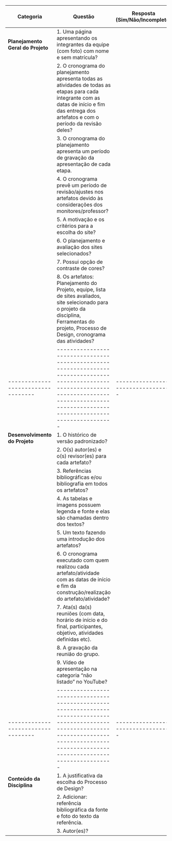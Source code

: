 | **Categoria**                      | **Questão**                                                                                                                                                                                       | **Resposta** (Sim/Não/Incompleto) | **Versão** | **Data e Hora da Avaliação** | **Observações** |
| ---------------------------------- | ------------------------------------------------------------------------------------------------------------------------------------------------------------------------------------------------- | --------------------------------- | ---------- | ---------------------------- | --------------- |
| **Planejamento Geral do Projeto**  | 1. Uma página apresentando os integrantes da equipe (com foto) com nome e sem matrícula?                                                                                                          |                                   |            |                              |                 |
|                                    | 2. O cronograma do planejamento apresenta todas as atividades de todas as etapas para cada integrante com as datas de início e fim das entrega dos artefatos e com o período da revisão deles?    |                                   |            |                              |                 |
|                                    | 3. O cronograma do planejamento apresenta um período de gravação da apresentação de cada etapa.                                                                                                   |                                   |            |                              |                 |
|                                    | 4. O cronograma prevê um período de revisão/ajustes nos artefatos devido às considerações dos monitores/professor?                                                                                |                                   |            |                              |                 |
|                                    | 5. A motivação e os critérios para a escolha do site?                                                                                                                                             |                                   |            |                              |                 |
|                                    | 6. O planejamento e avaliação dos sites selecionados?                                                                                                                                             |                                   |            |                              |                 |
|                                    | 7. Possui opção de contraste de cores?                                                                                                                                                            |                                   |            |                              |                 |
|                                    | 8. Os artefatos: Planejamento do Projeto, equipe, lista de sites avaliados, site selecionado para o projeto da disciplina, Ferramentas do projeto, Processo de Design, cronograma das atividades? |                                   |            |                              |                 |
| ---------------------------------- | ------------------------------------------------------------------------------------------------------------------------------------------------------------------------------------------------- | --------------------------------- | ---------- | ---------------------------- | --------------- |
| **Desenvolvimento do Projeto**     | 1. O histórico de versão padronizado?                                                                                                                                                             |                                   |            |                              |                 |
|                                    | 2. O(s) autor(es) e o(s) revisor(es) para cada artefato?                                                                                                                                          |                                   |            |                              |                 |
|                                    | 3. Referências bibliográficas e/ou bibliografia em todos os artefatos?                                                                                                                            |                                   |            |                              |                 |
|                                    | 4. As tabelas e imagens possuem legenda e fonte e elas são chamadas dentro dos textos?                                                                                                            |                                   |            |                              |                 |
|                                    | 5. Um texto fazendo uma introdução dos artefatos?                                                                                                                                                 |                                   |            |                              |                 |
|                                    | 6. O cronograma executado com quem realizou cada artefato/atividade com as datas de início e fim da construção/realização do artefato/atividade?                                                  |                                   |            |                              |                 |
|                                    | 7. Ata(s) da(s) reuniões (com data, horário de início e do final, participantes, objetivo, atividades definidas etc).                                                                             |                                   |            |                              |                 |
|                                    | 8. A gravação da reunião do grupo.                                                                                                                                                                |                                   |            |                              |                 |
|                                    | 9. Vídeo de apresentação na categoria “não listado” no YouTube?                                                                                                                                   |                                   |            |                              |                 |
| ---------------------------------- | ------------------------------------------------------------------------------------------------------------------------------------------------------------------------------------------------- | --------------------------------- | ---------- | ---------------------------- | --------------- |
| **Conteúdo da Disciplina**         | 1. A justificativa da escolha do Processo de Design?                                                                                                                                              |                                   |            |                              |                 |
|                                    | 2. Adicionar: referência bibliográfica da fonte e foto do texto da referência.                                                                                                                    |                                   |            |                              |                 |
|                                    | 3. Autor(es)?                                                                                                                                                                                     |                                   |            |                              |                 |
